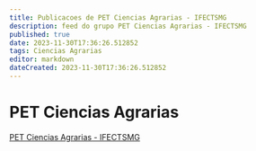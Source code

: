 ```yaml
---
title: Publicacoes de PET Ciencias Agrarias - IFECTSMG
description: feed do grupo PET Ciencias Agrarias - IFECTSMG
published: true
date: 2023-11-30T17:36:26.512852
tags: Ciencias Agrarias
editor: markdown
dateCreated: 2023-11-30T17:36:26.512852
---
```


# PET Ciencias Agrarias
[PET Ciencias Agrarias - IFECTSMG](/grupo/168PETCienciasAgrariasIFECTSMG.md)